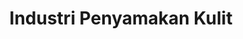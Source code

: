 ---
id: 30
title : Industri Penyamakan Kulit
linkurl: https://drive.google.com/drive/folders/1E8YSM4zdAEW9w4hqgM91KSry_X4ffenv?usp=sharing
fitur : aspekpajak
createdTime : 31/07/2019
modifiedTime : 12/01/2020
topik: Versi Lengkap
img: leather.png
---